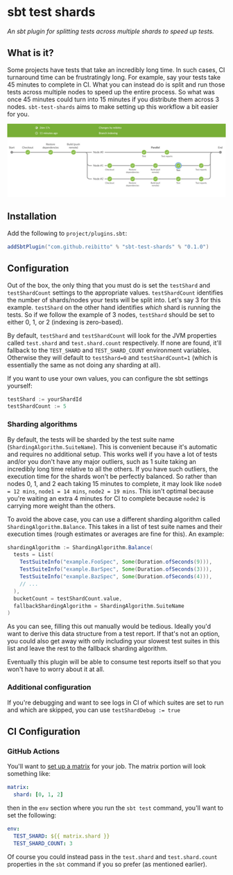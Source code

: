 # sbt test shards

*An sbt plugin for splitting tests across multiple shards to speed up tests.*

## What is it?

Some projects have tests that take an incredibly long time. In such cases, CI turnaround time
can be frustratingly long. For example, say your tests take 45 minutes to complete in CI.
What you can instead do is split and run those tests across multiple nodes to speed up
the entire process. So what was once 45 minutes could turn into 15 minutes if you
distribute them across 3 nodes. `sbt-test-shards` aims to make setting up this workflow a
bit easier for you.

![screenshot](assets/screenshot.jpg "sbt-test-shards screenshot")

## Installation

Add the following to `project/plugins.sbt`:

```scala
addSbtPlugin("com.github.reibitto" % "sbt-test-shards" % "0.1.0")
```

## Configuration

Out of the box, the only thing that you must do is set the `testShard` and `testShardCount`
settings to the appropriate values. `testShardCount` identifies the number of shards/nodes
your tests will be split into. Let's say 3 for this example. `testShard` on the other hand
identifies _which_ shard is running the tests. So if we follow the example of 3 nodes,
`testShard` should be set to either 0, 1, or 2 (indexing is zero-based).

By default, `testShard` and `testShardCount` will look for the JVM properties called
`test.shard` and `test.shard.count` respectively. If none are found, it'll fallback to the
`TEST_SHARD` and `TEST_SHARD_COUNT` environment variables. Otherwise they will default to
`testShard=0` and `testShardCount=1` (which is essentially the same as not doing any sharding
at all).

If you want to use your own values, you can configure the sbt settings yourself:

```scala
testShard := yourShardId
testShardCount := 5
```

### Sharding algorithms

By default, the tests will be sharded by the test suite name (`ShardingAlgorithm.SuiteName`). 
This is convenient because it's automatic and requires no additional setup.
This works well if you have a lot of tests and/or you don't have any major outliers, such as 1 suite taking
an incredibly long time relative to all the others. If you have such outliers, the execution time for
the shards won't be perfectly balanced. So rather than nodes 0, 1, and 2 each taking 15 minutes to
complete, it may look like `node0 = 12 mins`, `node1 = 14 mins`, `node2 = 19 mins`.
This isn't optimal because you're waiting an extra 4 minutes for CI to complete because
`node2` is carrying more weight than the others.

To avoid the above case, you can use a different sharding algorithm called `ShardingAlgorithm.Balance`.
This takes in a list of test suite names and their execution times (rough estimates or averages are fine for this).
An example:

```scala
shardingAlgorithm := ShardingAlgorithm.Balance(
  tests = List(
    TestSuiteInfo("example.FooSpec", Some(Duration.ofSeconds(9))),
    TestSuiteInfo("example.BarSpec", Some(Duration.ofSeconds(3))),
    TestSuiteInfo("example.BazSpec", Some(Duration.ofSeconds(4))),
    // ...
  ),
  bucketCount = testShardCount.value,
  fallbackShardingAlgorithm = ShardingAlgorithm.SuiteName
)
```

As you can see, filling this out manually would be tedious. Ideally you'd want to derive
this data structure from a test report. If that's not an option, you could also get away
with only including your slowest test suites in this list and leave the rest to the fallback
sharding algorithm.

Eventually this plugin will be able to consume test reports itself so that you won't have to
worry about it at all.

### Additional configuration

If you're debugging and want to see logs in CI of which suites are set to run and which
are skipped, you can use `testShardDebug := true`

## CI Configuration

### GitHub Actions

You'll want to [set up a matrix](https://docs.github.com/en/actions/using-jobs/using-a-matrix-for-your-jobs)
for your job. The matrix portion will look something like:

```yaml
matrix:
  shard: [0, 1, 2]
```

then in the `env` section where you run the `sbt test` command, you'll want to set the following:

```yaml
env:
  TEST_SHARD: ${{ matrix.shard }}
  TEST_SHARD_COUNT: 3
```

Of course you could instead pass in the `test.shard` and `test.shard.count` properties in the `sbt`
command if you so prefer (as mentioned earlier).
